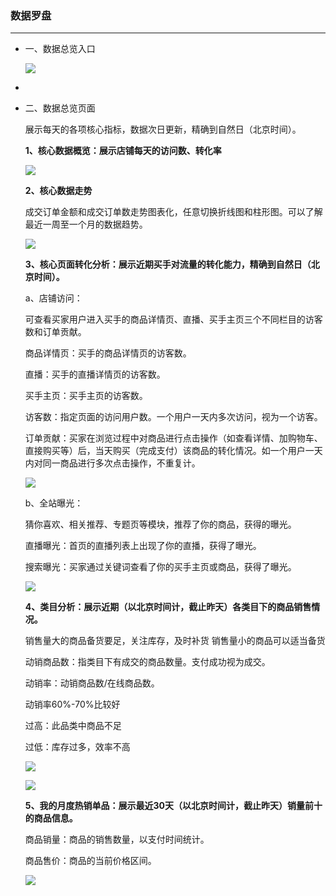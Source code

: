 ### 数据罗盘

---

* 一、数据总览入口

  ![](http://sellerhub.ymatou.com/helpview/img/sellerdata_1.png)

* 
* 二、数据总览页面

  展示每天的各项核心指标，数据次日更新，精确到自然日（北京时间）。

  **1、核心数据概览：展示店铺每天的访问数、转化率**

  ![](http://sellerhub.ymatou.com/helpview/img/sellerdata_2.png)

  **2、核心数据走势**

  成交订单金额和成交订单数走势图表化，任意切换折线图和柱形图。可以了解最近一周至一个月的数据趋势。

  ![](http://sellerhub.ymatou.com/helpview/img/sellerdata_3.png)

  **3、核心页面转化分析：展示近期买手对流量的转化能力，精确到自然日（北京时间）。**

  a、店铺访问：

  可查看买家用户进入买手的商品详情页、直播、买手主页三个不同栏目的访客数和订单贡献。

  商品详情页：买手的商品详情页的访客数。

  直播：买手的直播详情页的访客数。

  买手主页：买手主页的访客数。

  访客数：指定页面的访问用户数。一个用户一天内多次访问，视为一个访客。

  订单贡献：买家在浏览过程中对商品进行点击操作（如查看详情、加购物车、直接购买等）后，当天购买（完成支付）该商品的转化情况。如一个用户一天内对同一商品进行多次点击操作，不重复计。

  ![](http://sellerhub.ymatou.com/helpview/img/sellerdata_4.png)

  b、全站曝光：

  猜你喜欢、相关推荐、专题页等模块，推荐了你的商品，获得的曝光。

  直播曝光：首页的直播列表上出现了你的直播，获得了曝光。

  搜索曝光：买家通过关键词查看了你的买手主页或商品，获得了曝光。

  ![](http://sellerhub.ymatou.com/helpview/img/sellerdata_5.png)

  **4、类目分析：展示近期（以北京时间计，截止昨天）各类目下的商品销售情况。**

  销售量大的商品备货要足，关注库存，及时补货 销售量小的商品可以适当备货

  动销商品数：指类目下有成交的商品数量。支付成功视为成交。

  动销率：动销商品数/在线商品数。

  动销率60%-70%比较好

  过高：此品类中商品不足

  过低：库存过多，效率不高

  ![](http://sellerhub.ymatou.com/helpview/img/sellerdata_6.png)

  ![](http://sellerhub.ymatou.com/helpview/img/sellerdata_7.png)

  **5、我的月度热销单品：展示最近30天（以北京时间计，截止昨天）销量前十的商品信息。**

  商品销量：商品的销售数量，以支付时间统计。

  商品售价：商品的当前价格区间。

  ![](http://sellerhub.ymatou.com/helpview/img/sellerdata_8.png)



